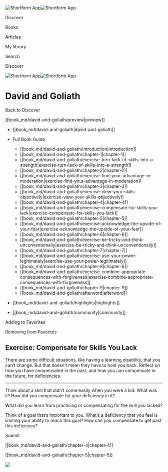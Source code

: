 ![Shortform App](/img/logo.36a2399e.svg)![Shortform App](/img/logo-dark.70c1b072.svg)

Discover

Books

Articles

My library

Search

Discover

![Shortform App](/img/logo.36a2399e.svg)![Shortform App](/img/logo-dark.70c1b072.svg)

# David and Goliath

Back to Discover

[[book_md/david-and-goliath/preview|preview]]

  * [[book_md/david-and-goliath|david-and-goliath]]
  * Full Book Guide

    * [[book_md/david-and-goliath/introduction|introduction]]
    * [[book_md/david-and-goliath/chapter-1|chapter-1]]
    * [[book_md/david-and-goliath/exercise-turn-lack-of-skills-into-a-strength|exercise-turn-lack-of-skills-into-a-strength]]
    * [[book_md/david-and-goliath/chapter-2|chapter-2]]
    * [[book_md/david-and-goliath/exercise-find-your-advantage-in-moderation|exercise-find-your-advantage-in-moderation]]
    * [[book_md/david-and-goliath/chapter-3|chapter-3]]
    * [[book_md/david-and-goliath/exercise-view-your-skills-objectively|exercise-view-your-skills-objectively]]
    * [[book_md/david-and-goliath/chapter-4|chapter-4]]
    * [[book_md/david-and-goliath/exercise-compensate-for-skills-you-lack|exercise-compensate-for-skills-you-lack]]
    * [[book_md/david-and-goliath/chapter-5|chapter-5]]
    * [[book_md/david-and-goliath/exercise-acknowledge-the-upside-of-your-fear|exercise-acknowledge-the-upside-of-your-fear]]
    * [[book_md/david-and-goliath/chapter-6|chapter-6]]
    * [[book_md/david-and-goliath/exercise-be-tricky-and-think-unconventionally|exercise-be-tricky-and-think-unconventionally]]
    * [[book_md/david-and-goliath/chapter-7|chapter-7]]
    * [[book_md/david-and-goliath/exercise-use-your-power-legitimately|exercise-use-your-power-legitimately]]
    * [[book_md/david-and-goliath/chapter-8|chapter-8]]
    * [[book_md/david-and-goliath/exercise-combine-appropriate-consequences-with-forgiveness|exercise-combine-appropriate-consequences-with-forgiveness]]
    * [[book_md/david-and-goliath/chapter-9|chapter-9]]
    * [[book_md/david-and-goliath/afterword|afterword]]
  * [[book_md/david-and-goliath/highlights|highlights]]
  * [[book_md/david-and-goliath/community|community]]



Adding to Favorites 

Removing from Favorites 

## Exercise: Compensate for Skills You Lack

There are some difficult situations, like having a learning disability, that you can’t change. But that doesn’t mean they have to hold you back. Reflect on how you have compensated in the past, and how you can compensate in the future, for deficiencies.

* * *

Think about a skill that didn’t come easily when you were a kid. What was it? How did you compensate for your deficiency in it?

What did you learn from practicing or compensating for the skill you lacked?

Think of a goal that’s important to you. What’s a deficiency that you feel is limiting your ability to reach this goal? How can you compensate to get past this deficiency?

Submit 

[[book_md/david-and-goliath/chapter-4|chapter-4]]

[[book_md/david-and-goliath/chapter-5|chapter-5]]

![](https://bat.bing.com/action/0?ti=56018282&Ver=2&mid=628dcd8a-0836-49fa-8644-5c608b36af21&sid=49fff5b0636c11eeb9c611038afc8668&vid=4a005010636c11ee80c703d4c4a7acd5&vids=0&msclkid=N&pi=0&lg=en-US&sw=800&sh=600&sc=24&nwd=1&tl=Shortform%20%7C%20Book&p=https%3A%2F%2Fwww.shortform.com%2Fapp%2Fbook%2Fdavid-and-goliath%2Fexercise-compensate-for-skills-you-lack&r=&lt=405&evt=pageLoad&sv=1&rn=278424)
